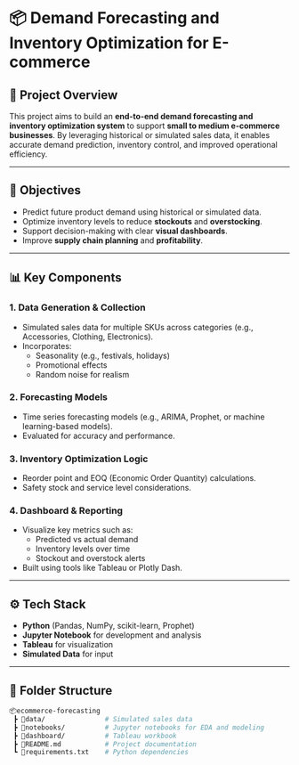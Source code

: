 # 📦 Demand Forecasting and Inventory Optimization for E-commerce

## 🧾 Project Overview

This project aims to build an **end-to-end demand forecasting and inventory optimization system** to support **small to medium e-commerce businesses**. By leveraging historical or simulated sales data, it enables accurate demand prediction, inventory control, and improved operational efficiency.

---

## 🎯 Objectives

- Predict future product demand using historical or simulated data.
- Optimize inventory levels to reduce **stockouts** and **overstocking**.
- Support decision-making with clear **visual dashboards**.
- Improve **supply chain planning** and **profitability**.

---

## 📊 Key Components

### 1. **Data Generation & Collection**
- Simulated sales data for multiple SKUs across categories (e.g., Accessories, Clothing, Electronics).
- Incorporates:
  - Seasonality (e.g., festivals, holidays)
  - Promotional effects
  - Random noise for realism

### 2. **Forecasting Models**
- Time series forecasting models (e.g., ARIMA, Prophet, or machine learning-based models).
- Evaluated for accuracy and performance.

### 3. **Inventory Optimization Logic**
- Reorder point and EOQ (Economic Order Quantity) calculations.
- Safety stock and service level considerations.

### 4. **Dashboard & Reporting**
- Visualize key metrics such as:
  - Predicted vs actual demand
  - Inventory levels over time
  - Stockout and overstock alerts
- Built using tools like Tableau or Plotly Dash.

---

## ⚙️ Tech Stack

- **Python** (Pandas, NumPy, scikit-learn, Prophet)
- **Jupyter Notebook** for development and analysis
- **Tableau** for visualization
- **Simulated Data** for input

---

## 📂 Folder Structure

```bash
📦ecommerce-forecasting
 ┣ 📁data/               # Simulated sales data
 ┣ 📁notebooks/          # Jupyter notebooks for EDA and modeling
 ┣ 📁dashboard/          # Tableau workbook
 ┣ 📄README.md           # Project documentation
 ┗ 📄requirements.txt    # Python dependencies
